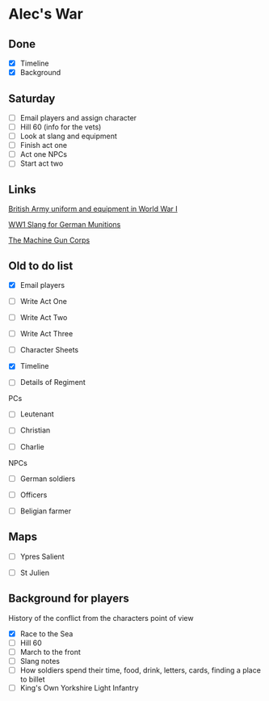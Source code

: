 # Alec's War

## Done

- [x] Timeline
- [x] Background

## Saturday

- [ ] Email players and assign character
- [ ] Hill 60 (info for the vets)
- [ ] Look at slang and equipment
- [ ] Finish act one
- [ ] Act one NPCs
- [ ] Start act two

## Links

[British Army uniform and equipment in World War I](http://en.wikipedia.org/wiki/British_Army_uniform_and_equipment_in_World_War_I)

[WW1 Slang for German Munitions](http://www.slate.com/blogs/the_vault/2014/05/06/wwi_slang_soldiers_terms_for_germany_s_munitions.html)


[The Machine Gun Corps](http://www.1914-1918.net/mgc.htm)

## Old to do list 

- [x] Email players
- [ ] Write Act One
- [ ] Write Act Two
- [ ] Write Act Three
- [ ] Character Sheets
- [x] Timeline
- [ ] Details of Regiment




PCs
- [ ] Leutenant
- [ ] Christian
- [ ] Charlie





NPCs
- [ ] German soldiers
- [ ] Officers
- [ ] Beligian farmer





## Maps 
- [ ] Ypres Salient
- [ ] St Julien





## Background for players
History of the conflict from the characters point of view
- [x] Race to the Sea
- [ ] Hill 60
- [ ] March to the front
- [ ] Slang notes
- [ ] How soldiers spend their time, food, drink, letters, cards, finding a place to billet
- [ ] King's Own Yorkshire Light Infantry